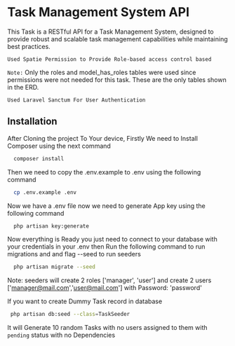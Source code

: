 
# Task Management System API

This Task is a RESTful API for a Task Management System, designed to provide robust and scalable task management capabilities while maintaining best practices.

`Used Spatie Permission to Provide Role-based access control based`

`Note:` Only the roles and model_has_roles tables were used since permissions were not needed for this task. These are the only tables shown in the ERD.


`Used Laravel Sanctum For User Authentication`




## Installation

After Cloning the project To Your device,
Firstly We need to Install Composer using the next command

```bash
  composer install
```

Then we need to copy the .env.example to .env using the following command

```bash
  cp .env.example .env
```

Now we have a .env file now we need to generate App key using the following command

```bash
  php artisan key:generate
```

Now everything is Ready you just need to connect to your database with your credentials in your .env then Run the following command to run migrations and and flag --seed to run seeders

```bash
  php artisan migrate --seed
```

Note: seeders will create 2 roles ['manager', 'user'] and create 2 users ['manager@mail.com','user@mail.com'] with Password: 'password'

If you want to create Dummy Task record in database

```bash
 php artisan db:seed --class=TaskSeeder
```
It will Generate 10 random Tasks with no users assigned to them with `pending` status with no Dependencies

